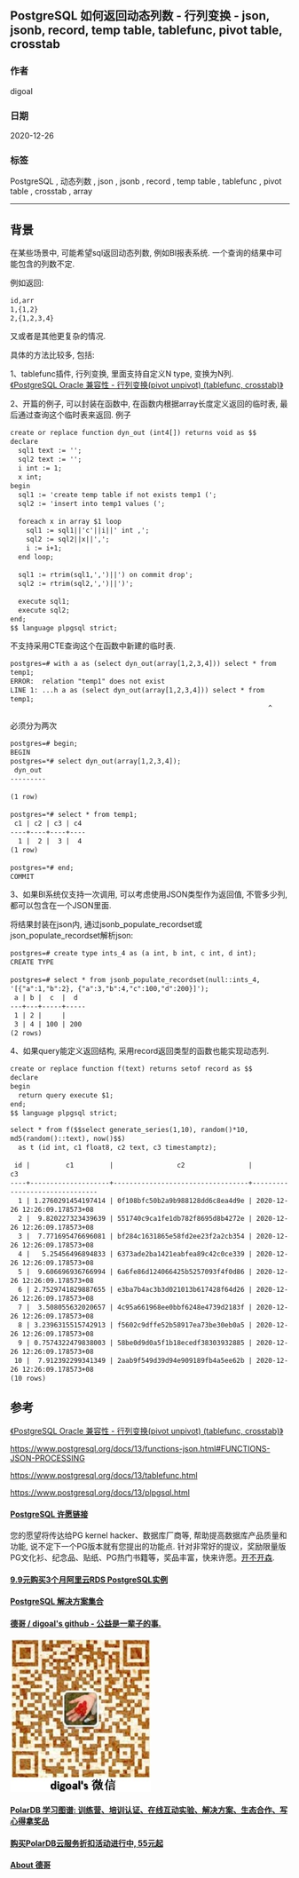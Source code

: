 ## PostgreSQL 如何返回动态列数 - 行列变换 - json, jsonb, record, temp table, tablefunc, pivot table, crosstab   
  
### 作者  
digoal  
  
### 日期  
2020-12-26  
  
### 标签  
PostgreSQL , 动态列数 , json , jsonb , record , temp table , tablefunc , pivot table , crosstab , array   
  
----  
  
## 背景  
在某些场景中, 可能希望sql返回动态列数, 例如BI报表系统. 一个查询的结果中可能包含的列数不定.   
  
例如返回:  
  
```  
id,arr  
1,{1,2}  
2,{1,2,3,4}  
```  
  
又或者是其他更复杂的情况.   
  
具体的方法比较多, 包括:  
  
1、tablefunc插件, 行列变换, 里面支持自定义N type, 变换为N列.   
[《PostgreSQL Oracle 兼容性 - 行列变换(pivot unpivot) (tablefunc, crosstab)》](../201807/20180714_02.md)    
  
2、开篇的例子, 可以封装在函数中, 在函数内根据array长度定义返回的临时表, 最后通过查询这个临时表来返回. 例子    
  
```  
create or replace function dyn_out (int4[]) returns void as $$  
declare  
  sql1 text := '';  
  sql2 text := '';  
  i int := 1;  
  x int;  
begin  
  sql1 := 'create temp table if not exists temp1 (';  
  sql2 := 'insert into temp1 values (';  
  
  foreach x in array $1 loop  
    sql1 := sql1||'c'||i||' int ,';  
    sql2 := sql2||x||',';  
    i := i+1;  
  end loop;  
  
  sql1 := rtrim(sql1,',')||') on commit drop';  
  sql2 := rtrim(sql2,',')||')';  
  
  execute sql1;  
  execute sql2;  
end;  
$$ language plpgsql strict;  
```  
  
不支持采用CTE查询这个在函数中新建的临时表.    
  
```  
postgres=# with a as (select dyn_out(array[1,2,3,4])) select * from temp1;  
ERROR:  relation "temp1" does not exist  
LINE 1: ...h a as (select dyn_out(array[1,2,3,4])) select * from temp1;  
                                                                 ^  
```  
  
必须分为两次  
  
```  
postgres=# begin;  
BEGIN  
postgres=*# select dyn_out(array[1,2,3,4]);  
 dyn_out   
---------  
   
(1 row)  
  
postgres=*# select * from temp1;  
 c1 | c2 | c3 | c4   
----+----+----+----  
  1 |  2 |  3 |  4  
(1 row)  
  
postgres=*# end;  
COMMIT  
```  
  
3、如果BI系统仅支持一次调用, 可以考虑使用JSON类型作为返回值, 不管多少列, 都可以包含在一个JSON里面.   
  
将结果封装在json内, 通过jsonb_populate_recordset或json_populate_recordset解析json:    
  
```  
postgres=# create type ints_4 as (a int, b int, c int, d int);   
CREATE TYPE  
  
postgres=# select * from jsonb_populate_recordset(null::ints_4, '[{"a":1,"b":2}, {"a":3,"b":4,"c":100,"d":200}]');  
 a | b |  c  |  d    
---+---+-----+-----  
 1 | 2 |     |      
 3 | 4 | 100 | 200  
(2 rows)  
```  
  
4、如果query能定义返回结构, 采用record返回类型的函数也能实现动态列.  
  
```  
create or replace function f(text) returns setof record as $$  
declare  
begin  
  return query execute $1;  
end;  
$$ language plpgsql strict;  
```  
  
```  
select * from f($$select generate_series(1,10), random()*10, md5(random()::text), now()$$)  
  as t (id int, c1 float8, c2 text, c3 timestamptz);  
  
 id |         c1         |                c2                |              c3                 
----+--------------------+----------------------------------+-------------------------------  
  1 | 1.2760291454197414 | 0f108bfc50b2a9b988128dd6c8ea4d9e | 2020-12-26 12:26:09.178573+08  
  2 |  9.820227323439639 | 551740c9ca1fe1db782f8695d8b4272e | 2020-12-26 12:26:09.178573+08  
  3 |  7.771695476696081 | bf284c1631865e58fd2ee23f2a2cb354 | 2020-12-26 12:26:09.178573+08  
  4 |   5.25456496894833 | 6373ade2ba1421eabfea89c42c0ce339 | 2020-12-26 12:26:09.178573+08  
  5 |  9.606696936766994 | 6a6fe86d124066425b5257093f4f0d86 | 2020-12-26 12:26:09.178573+08  
  6 | 2.7529741829887655 | e3ba7b4ac3b3d021013b617428f64d26 | 2020-12-26 12:26:09.178573+08  
  7 |  3.508055632020657 | 4c95a661968ee0bbf6248e4739d2183f | 2020-12-26 12:26:09.178573+08  
  8 | 3.2396315515742913 | f5602c9dffe52b58917ea73be30eb0a5 | 2020-12-26 12:26:09.178573+08  
  9 | 0.7574322479838003 | 58be0d9d0a5f1b18ecedf38303932885 | 2020-12-26 12:26:09.178573+08  
 10 |  7.912392299341349 | 2aab9f549d39d94e909189fb4a5ee62b | 2020-12-26 12:26:09.178573+08  
(10 rows)  
```  

  
## 参考  
[《PostgreSQL Oracle 兼容性 - 行列变换(pivot unpivot) (tablefunc, crosstab)》](../201807/20180714_02.md)    
  
https://www.postgresql.org/docs/13/functions-json.html#FUNCTIONS-JSON-PROCESSING  
  
https://www.postgresql.org/docs/13/tablefunc.html  
  
https://www.postgresql.org/docs/13/plpgsql.html  
  
  
  
#### [PostgreSQL 许愿链接](https://github.com/digoal/blog/issues/76 "269ac3d1c492e938c0191101c7238216")
您的愿望将传达给PG kernel hacker、数据库厂商等, 帮助提高数据库产品质量和功能, 说不定下一个PG版本就有您提出的功能点. 针对非常好的提议，奖励限量版PG文化衫、纪念品、贴纸、PG热门书籍等，奖品丰富，快来许愿。[开不开森](https://github.com/digoal/blog/issues/76 "269ac3d1c492e938c0191101c7238216").  
  
  
#### [9.9元购买3个月阿里云RDS PostgreSQL实例](https://www.aliyun.com/database/postgresqlactivity "57258f76c37864c6e6d23383d05714ea")
  
  
#### [PostgreSQL 解决方案集合](https://yq.aliyun.com/topic/118 "40cff096e9ed7122c512b35d8561d9c8")
  
  
#### [德哥 / digoal's github - 公益是一辈子的事.](https://github.com/digoal/blog/blob/master/README.md "22709685feb7cab07d30f30387f0a9ae")
  
  
![digoal's wechat](../pic/digoal_weixin.jpg "f7ad92eeba24523fd47a6e1a0e691b59")
  
  
#### [PolarDB 学习图谱: 训练营、培训认证、在线互动实验、解决方案、生态合作、写心得拿奖品](https://www.aliyun.com/database/openpolardb/activity "8642f60e04ed0c814bf9cb9677976bd4")
  
  
#### [购买PolarDB云服务折扣活动进行中, 55元起](https://www.aliyun.com/activity/new/polardb-yunparter?userCode=bsb3t4al "e0495c413bedacabb75ff1e880be465a")
  
  
#### [About 德哥](https://github.com/digoal/blog/blob/master/me/readme.md "a37735981e7704886ffd590565582dd0")
  
